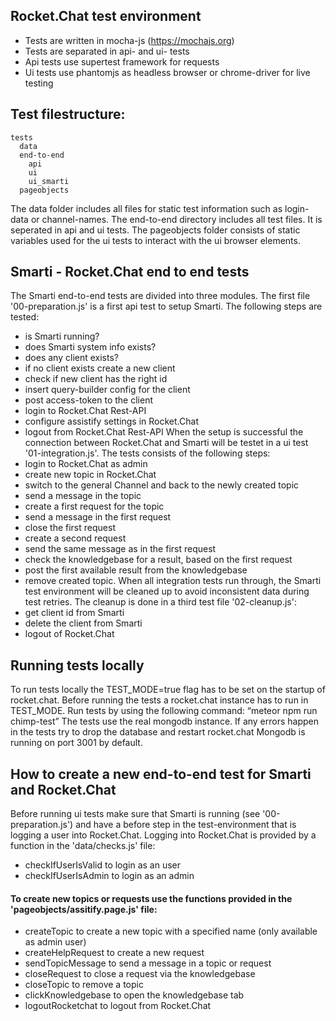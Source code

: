 ## Rocket.Chat test environment
* Tests are written in mocha-js (https://mochajs.org)
* Tests are separated in api- and ui- tests
* Api tests use supertest framework for requests
* Ui tests use phantomjs as headless browser or chrome-driver for live testing
## Test filestructure:
```
tests
  data
  end-to-end
    api
    ui
    ui_smarti
  pageobjects
```
The data folder includes all files for static test information such as login-data or channel-names. The end-to-end directory includes all test files. It is seperated in api and ui tests. The pageobjects folder consists of static variables used for the ui tests to interact with the ui browser elements.

## Smarti - Rocket.Chat end to end tests
The Smarti end-to-end tests are divided into three modules. The first file '00-preparation.js' is a first api test to setup Smarti. The following steps are tested:
* is Smarti running?
* does Smarti system info exists?
* does any client exists?
* if no client exists create a new client
* check if new client has the right id
* insert query-builder config for the client
* post access-token to the client
* login to Rocket.Chat Rest-API
* configure assistify settings in Rocket.Chat
* logout from Rocket.Chat Rest-API
When the setup is successful the connection between Rocket.Chat and Smarti will be testet in a ui test '01-integration.js'. The tests consists of the following steps:
* login to Rocket.Chat as admin
* create new topic in Rocket.Chat
* switch to the general Channel and back to the newly created topic
* send a message in the topic
* create a first request for the topic
* send a message in the first request
* close the first request
* create a second request
* send the same message as in the first request
* check the knowledgebase for a result, based on the first request
* post the first available result from the knowledgebase
* remove created topic.
When all integration tests run through, the Smarti test environment will be cleaned up to avoid inconsistent data during test retries.
The cleanup is done in a third test file '02-cleanup.js':
* get client id from Smarti
* delete the client from Smarti
* logout of Rocket.Chat

## Running tests locally
To run tests locally the TEST_MODE=true flag has to be set on the startup of rocket.chat. Before running the tests a rocket.chat instance has to run in TEST_MODE. Run tests by using the following command: “meteor npm run chimp-test” The tests use the real mongodb instance. If any errors happen in the tests try to drop the database and restart rocket.chat Mongodb is running on port 3001 by default.

## How to create a new end-to-end test for Smarti and Rocket.Chat
Before running ui tests make sure that Smarti is running (see '00-preparation.js') and have a before step in the test-environment that is logging a user into Rocket.Chat. Logging into Rocket.Chat is provided by a function in the 'data/checks.js' file:
* checkIfUserIsValid to login as an user
* checkIfUserIsAdmin to login as an admin

#### To create new topics or requests use the functions provided in the 'pageobjects/assitify.page.js' file:
* createTopic to create a new topic with a specified name (only available as admin user)
* createHelpRequest to create a new request
* sendTopicMessage to send a message in a topic or request
* closeRequest to close a request via the knowledgebase
* closeTopic to remove a topic
* clickKnowledgebase to open the knowledgebase tab
* logoutRocketchat to logout from Rocket.Chat
